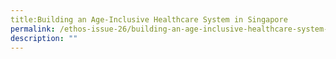 ```yaml
---
title:Building an Age-Inclusive Healthcare System in Singapore
permalink: /ethos-issue-26/building-an-age-inclusive-healthcare-system-in-singapore/
description: ""
---
```

